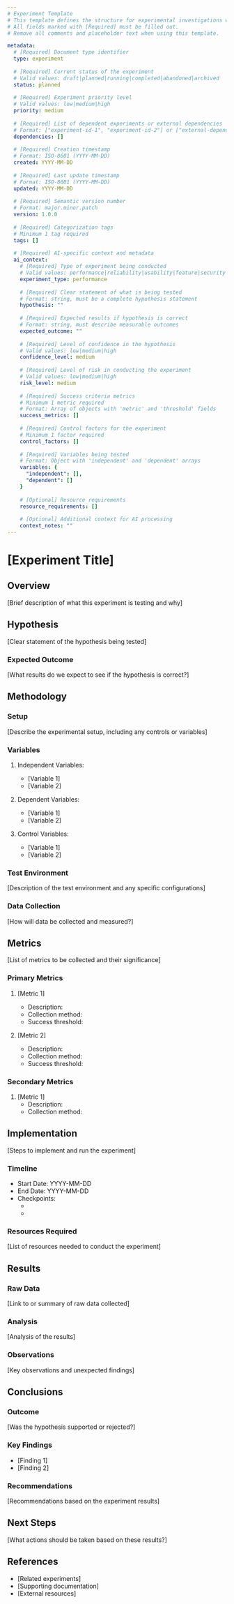 ```yaml
---
# Experiment Template
# This template defines the structure for experimental investigations with AI-readable metadata.
# All fields marked with [Required] must be filled out.
# Remove all comments and placeholder text when using this template.

metadata:
  # [Required] Document type identifier
  type: experiment
  
  # [Required] Current status of the experiment
  # Valid values: draft|planned|running|completed|abandoned|archived
  status: planned
  
  # [Required] Experiment priority level
  # Valid values: low|medium|high
  priority: medium
  
  # [Required] List of dependent experiments or external dependencies
  # Format: ["experiment-id-1", "experiment-id-2"] or ["external-dependency-1"]
  dependencies: []
  
  # [Required] Creation timestamp
  # Format: ISO-8601 (YYYY-MM-DD)
  created: YYYY-MM-DD
  
  # [Required] Last update timestamp
  # Format: ISO-8601 (YYYY-MM-DD)
  updated: YYYY-MM-DD
  
  # [Required] Semantic version number
  # Format: major.minor.patch
  version: 1.0.0
  
  # [Required] Categorization tags
  # Minimum 1 tag required
  tags: []
  
  # [Required] AI-specific context and metadata
  ai_context:
    # [Required] Type of experiment being conducted
    # Valid values: performance|reliability|usability|feature|security|scalability
    experiment_type: performance
    
    # [Required] Clear statement of what is being tested
    # Format: string, must be a complete hypothesis statement
    hypothesis: ""
    
    # [Required] Expected results if hypothesis is correct
    # Format: string, must describe measurable outcomes
    expected_outcome: ""
    
    # [Required] Level of confidence in the hypothesis
    # Valid values: low|medium|high
    confidence_level: medium
    
    # [Required] Level of risk in conducting the experiment
    # Valid values: low|medium|high
    risk_level: medium
    
    # [Required] Success criteria metrics
    # Minimum 1 metric required
    # Format: Array of objects with 'metric' and 'threshold' fields
    success_metrics: []
    
    # [Required] Control factors for the experiment
    # Minimum 1 factor required
    control_factors: []
    
    # [Required] Variables being tested
    # Format: Object with 'independent' and 'dependent' arrays
    variables: {
      "independent": [],
      "dependent": []
    }
    
    # [Optional] Resource requirements
    resource_requirements: []
    
    # [Optional] Additional context for AI processing
    context_notes: ""
---
```


# [Experiment Title]

## Overview
[Brief description of what this experiment is testing and why]

## Hypothesis
[Clear statement of the hypothesis being tested]

### Expected Outcome
[What results do we expect to see if the hypothesis is correct?]

## Methodology

### Setup
[Describe the experimental setup, including any controls or variables]

### Variables
1. Independent Variables:
   - [Variable 1]
   - [Variable 2]

2. Dependent Variables:
   - [Variable 1]
   - [Variable 2]

3. Control Variables:
   - [Variable 1]
   - [Variable 2]

### Test Environment
[Description of the test environment and any specific configurations]

### Data Collection
[How will data be collected and measured?]

## Metrics
[List of metrics to be collected and their significance]

### Primary Metrics
1. [Metric 1]
   - Description:
   - Collection method:
   - Success threshold:

2. [Metric 2]
   - Description:
   - Collection method:
   - Success threshold:

### Secondary Metrics
1. [Metric 1]
   - Description:
   - Collection method:

## Implementation
[Steps to implement and run the experiment]

### Timeline
- Start Date: YYYY-MM-DD
- End Date: YYYY-MM-DD
- Checkpoints:
  - [Checkpoint 1]: YYYY-MM-DD
  - [Checkpoint 2]: YYYY-MM-DD

### Resources Required
[List of resources needed to conduct the experiment]

## Results

### Raw Data
[Link to or summary of raw data collected]

### Analysis
[Analysis of the results]

### Observations
[Key observations and unexpected findings]

## Conclusions

### Outcome
[Was the hypothesis supported or rejected?]

### Key Findings
- [Finding 1]
- [Finding 2]

### Recommendations
[Recommendations based on the experiment results]

## Next Steps
[What actions should be taken based on these results?]

## References
- [Related experiments]
- [Supporting documentation]
- [External resources]
